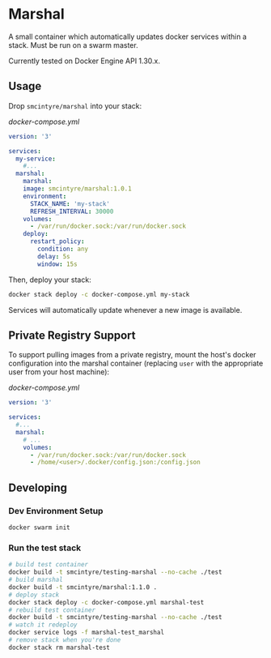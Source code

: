 # Marshal

A small container which automatically updates docker services within a stack. Must be run on a swarm master.

Currently tested on Docker Engine API 1.30.x.

## Usage

Drop `smcintyre/marshal` into your stack:

*docker-compose.yml*
```yaml
version: '3'

services:
  my-service:
    #...
  marshal:
    marshal:
    image: smcintyre/marshal:1.0.1
    environment:
      STACK_NAME: 'my-stack'
      REFRESH_INTERVAL: 30000
    volumes:
      - /var/run/docker.sock:/var/run/docker.sock
    deploy:
      restart_policy:
        condition: any
        delay: 5s
        window: 15s
```

Then, deploy your stack:
```bash
docker stack deploy -c docker-compose.yml my-stack
```

Services will automatically update whenever a new image is available.

## Private Registry Support

To support pulling images from a private registry, mount the host's docker configuration into the marshal container (replacing `user` with the appropriate user from your host machine):

*docker-compose.yml*
```yaml
version: '3'

services:
  #...
  marshal:
    # ...
    volumes:
      - /var/run/docker.sock:/var/run/docker.sock
      - /home/<user>/.docker/config.json:/config.json
```

## Developing

### Dev Environment Setup
```
docker swarm init
```

### Run the test stack
```bash
# build test container
docker build -t smcintyre/testing-marshal --no-cache ./test
# build marshal
docker build -t smcintyre/marshal:1.1.0 .
# deploy stack
docker stack deploy -c docker-compose.yml marshal-test
# rebuild test container
docker build -t smcintyre/testing-marshal --no-cache ./test
# watch it redeploy
docker service logs -f marshal-test_marshal
# remove stack when you're done
docker stack rm marshal-test
```
